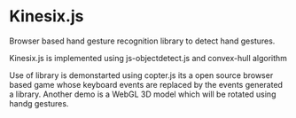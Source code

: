 # Kinesix.js
Browser based hand gesture recognition library to detect hand gestures.

Kinesix.js is implemented using js-objectdetect.js and convex-hull algorithm

Use of library is demonstarted using copter.js its a open source browser based game whose keyboard events are replaced by the events generated a  library.
Another demo is a WebGL 3D model which will be rotated using handg gestures.


